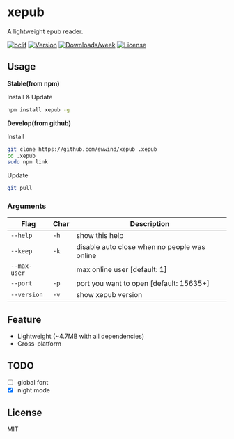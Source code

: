 xepub
=====

A lightweight epub reader.

[![oclif](https://img.shields.io/badge/cli-oclif-brightgreen.svg)](https://oclif.io)
[![Version](https://img.shields.io/npm/v/xepub.svg)](https://npmjs.org/package/xepub)
[![Downloads/week](https://img.shields.io/npm/dw/xepub.svg)](https://npmjs.org/package/xepub)
[![License](https://img.shields.io/npm/l/xepub.svg)](https://github.com/swwind/xepub/blob/master/package.json)

## Usage

**Stable(from npm)**

Install & Update

```bash
npm install xepub -g
```

**Develop(from github)**

Install

```bash
git clone https://github.com/swwind/xepub .xepub
cd .xepub
sudo npm link
```

Update

```bash
git pull
```

### Arguments

Flag         | Char | Description
------------ | ---- | --------------------------------------------
`--help`     | `-h` | show this help
`--keep`     | `-k` | disable auto close when no people was online
`--max-user` |      | max online user [default: 1]
`--port`     | `-p` | port you want to open [default: 15635+]
`--version`  | `-v` | show xepub version

## Feature

- Lightweight (~4.7MB with all dependencies)
- Cross-platform

## TODO

- [ ] global font
- [x] night mode

## License

MIT


